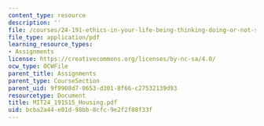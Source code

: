 ```yaml
---
content_type: resource
description: ''
file: /courses/24-191-ethics-in-your-life-being-thinking-doing-or-not-spring-2015/bcba2a44e01d98bb8cfc9e2f2f88f33f_MIT24_191S15_Housing.pdf
file_type: application/pdf
learning_resource_types:
- Assignments
license: https://creativecommons.org/licenses/by-nc-sa/4.0/
ocw_type: OCWFile
parent_title: Assignments
parent_type: CourseSection
parent_uid: 9f9908d7-0653-d301-8f66-c27532139d93
resourcetype: Document
title: MIT24_191S15_Housing.pdf
uid: bcba2a44-e01d-98bb-8cfc-9e2f2f88f33f
---
```

